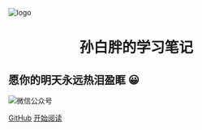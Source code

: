 ![logo](https://docsify.js.org/_media/icon.svg)


<h1 align="center">孙白胖的学习笔记</h1>
<h2>愿你的明天永远热泪盈眶 😀</h2>

![微信公众号](https://img.shields.io/badge/微信公众号-孙白胖-yellowgreen.svg)


[GitHub](https://github.com/msJavaCoder/msJava) [开始阅读](#🔥-微信公众号-：-码上java)



  